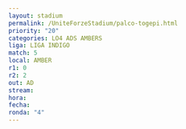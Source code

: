 ```yaml
---
layout: stadium
permalink: /UniteForzeStadium/palco-togepi.html
priority: "20"
categories: LO4 ADS AMBERS
liga: LIGA INDIGO
match: 5
local: AMBER
r1: 0
r2: 2
out: AD
stream: 
hora: 
fecha: 
ronda: "4"
---
```

